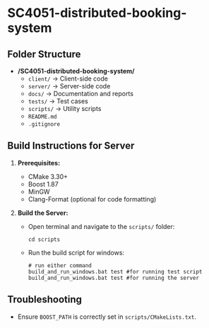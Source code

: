 # SC4051-distributed-booking-system

## Folder Structure

- **/SC4051-distributed-booking-system/**
  - `client/` → Client-side code
  - `server/` → Server-side code
  - `docs/` → Documentation and reports
  - `tests/` → Test cases
  - `scripts/` → Utility scripts
  - `README.md`
  - `.gitignore`

## Build Instructions for Server

1. **Prerequisites:**

   - CMake 3.30+
   - Boost 1.87
   - MinGW
   - Clang-Format (optional for code formatting)

2. **Build the Server:**
   - Open terminal and navigate to the `scripts/` folder:
     ```
     cd scripts
     ```
   - Run the build script for windows:
     ```
     # run either command
     build_and_run_windows.bat test #for running test script
     build_and_run_windows.bat test #for running the server
     ```

## Troubleshooting

- Ensure `BOOST_PATH` is correctly set in `scripts/CMakeLists.txt`.
